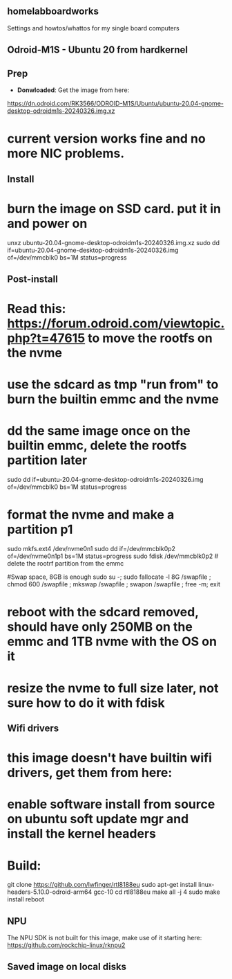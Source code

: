 ## homelabboardworks
Settings and howtos/whattos for my single board computers

## Odroid-M1S - Ubuntu 20 from hardkernel

## Prep

* **Donwloaded**: Get the image from here:

https://dn.odroid.com/RK3566/ODROID-M1S/Ubuntu/ubuntu-20.04-gnome-desktop-odroidm1s-20240326.img.xz

# current version works fine and no more NIC problems.

## Install
# burn the image on SSD card. put it in and power on

unxz ubuntu-20.04-gnome-desktop-odroidm1s-20240326.img.xz
sudo dd if=ubuntu-20.04-gnome-desktop-odroidm1s-20240326.img of=/dev/mmcblk0 bs=1M status=progress

## Post-install

# Read this: https://forum.odroid.com/viewtopic.php?t=47615 to move the rootfs on the nvme
# use the sdcard as tmp "run from" to burn the builtin emmc and the nvme
# dd the same image once on the builtin emmc, delete the rootfs partition later

sudo dd if=ubuntu-20.04-gnome-desktop-odroidm1s-20240326.img of=/dev/mmcblk0 bs=1M status=progress

# format the nvme and make a partition p1
sudo mkfs.ext4 /dev/nvme0n1
sudo dd	if=/dev/mmcblk0p2 of=/dev/nvme0n1p1 bs=1M status=progress
sudo fdisk /dev/mmcblk0p2 # delete the rootrf partition from the emmc

#Swap space, 8GB is enough
sudo su -; sudo fallocate -l 8G /swapfile ; chmod 600 /swapfile ; mkswap /swapfile ; swapon /swapfile ; free -m; exit

# reboot with the sdcard removed, should have only 250MB on the emmc and 1TB nvme with the OS on it
# resize the nvme to full size later, not sure how to do it with fdisk

## Wifi drivers
# this image doesn't have builtin wifi drivers, get them from here:
# enable software install from source on ubuntu soft update mgr and install the kernel headers
# Build:
git clone https://github.com/lwfinger/rtl8188eu
sudo apt-get install linux-headers-5.10.0-odroid-arm64 gcc-10
cd rtl8188eu
make all -j 4
sudo make install
reboot

## NPU

The NPU SDK is not built for this image, make use of it starting here:
https://github.com/rockchip-linux/rknpu2

## Saved image on local disks


